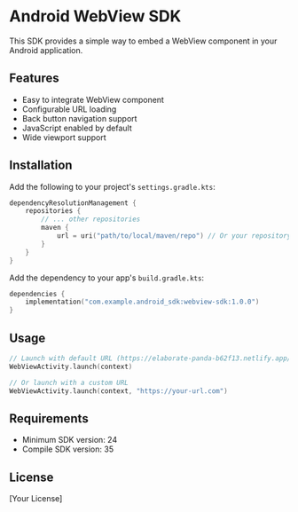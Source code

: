 # Android WebView SDK

This SDK provides a simple way to embed a WebView component in your Android application.

## Features
- Easy to integrate WebView component
- Configurable URL loading
- Back button navigation support
- JavaScript enabled by default
- Wide viewport support

## Installation

Add the following to your project's `settings.gradle.kts`:

```kotlin
dependencyResolutionManagement {
    repositories {
        // ... other repositories
        maven {
            url = uri("path/to/local/maven/repo") // Or your repository URL
        }
    }
}
```

Add the dependency to your app's `build.gradle.kts`:

```kotlin
dependencies {
    implementation("com.example.android_sdk:webview-sdk:1.0.0")
}
```

## Usage

```kotlin
// Launch with default URL (https://elaborate-panda-b62f13.netlify.app/)
WebViewActivity.launch(context)

// Or launch with a custom URL
WebViewActivity.launch(context, "https://your-url.com")
```

## Requirements
- Minimum SDK version: 24
- Compile SDK version: 35

## License
[Your License]
